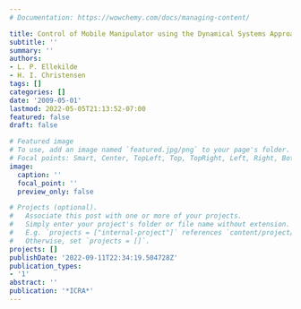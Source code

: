 ```yaml
---
# Documentation: https://wowchemy.com/docs/managing-content/

title: Control of Mobile Manipulator using the Dynamical Systems Approach
subtitle: ''
summary: ''
authors:
- L. P. Ellekilde
- H. I. Christensen
tags: []
categories: []
date: '2009-05-01'
lastmod: 2022-05-05T21:13:52-07:00
featured: false
draft: false

# Featured image
# To use, add an image named `featured.jpg/png` to your page's folder.
# Focal points: Smart, Center, TopLeft, Top, TopRight, Left, Right, BottomLeft, Bottom, BottomRight.
image:
  caption: ''
  focal_point: ''
  preview_only: false

# Projects (optional).
#   Associate this post with one or more of your projects.
#   Simply enter your project's folder or file name without extension.
#   E.g. `projects = ["internal-project"]` references `content/project/deep-learning/index.md`.
#   Otherwise, set `projects = []`.
projects: []
publishDate: '2022-09-11T22:34:19.504728Z'
publication_types:
- '1'
abstract: ''
publication: '*ICRA*'
---
```

